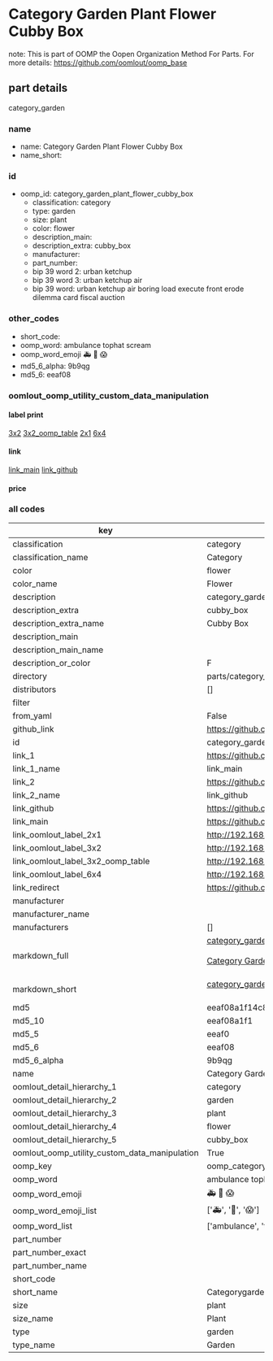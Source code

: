 # Category Garden Plant Flower Cubby Box  

note: This is part of OOMP the Oopen Organization Method For Parts. For more details: https://github.com/oomlout/oomp_base

##  part details
  



category_garden



### name
* name: Category Garden Plant Flower Cubby Box
* name_short: 
### id
* oomp_id: category_garden_plant_flower_cubby_box
  * classification: category
  * type: garden
  * size: plant
  * color: flower
  * description_main: 
  * description_extra: cubby_box
  * manufacturer: 
  * part_number: 
  * bip 39 word 2: urban ketchup
  * bip 39 word 3: urban ketchup air
  * bip 39 word: urban ketchup air boring load execute front erode dilemma card fiscal auction

### other_codes
* short_code: 
* oomp_word: ambulance tophat scream
* oomp_word_emoji :ambulance: :tophat: :scream:
* md5_6_alpha: 9b9qg
* md5_6: eeaf08






### oomlout_oomp_utility_custom_data_manipulation
#### label print
[3x2](http://192.168.1.245:1112/?label=oomp%209b9qg)
[3x2_oomp_table](http://192.168.1.108:1112/?label=oomp%209b9qg)
[2x1](http://192.168.1.242:1112/?label=oomp%209b9qg)
[6x4](http://192.168.1.55:1112/?label=oomp%209b9qg)    

#### link

[link_main](https://github.com/oomlout/oomlout_oomp_version_1_messy/tree/main/parts/category_garden_plant_flower_cubby_box) [link_github](https://github.com/oomlout/oomlout_oomp_version_1_messy/tree/main/parts/category_garden_plant_flower_cubby_box)                             

#### price







### all codes 
| key | value |  
| --- | --- |  
| classification | category |  
| classification_name | Category |  
| color | flower |  
| color_name | Flower |  
| description | category_garden |  
| description_extra | cubby_box |  
| description_extra_name | Cubby Box |  
| description_main |  |  
| description_main_name |  |  
| description_or_color | F  |  
| directory | parts/category_garden_plant_flower_cubby_box |  
| distributors | [] |  
| filter |  |  
| from_yaml | False |  
| github_link | https://github.com/oomlout/oomlout_oomp_part_src/tree/main/parts/category_garden_plant_flower_cubby_box |  
| id | category_garden_plant_flower_cubby_box |  
| link_1 | https://github.com/oomlout/oomlout_oomp_version_1_messy/tree/main/parts/category_garden_plant_flower_cubby_box |  
| link_1_name | link_main |  
| link_2 | https://github.com/oomlout/oomlout_oomp_version_1_messy/tree/main/parts/category_garden_plant_flower_cubby_box |  
| link_2_name | link_github |  
| link_github | https://github.com/oomlout/oomlout_oomp_version_1_messy/tree/main/parts/category_garden_plant_flower_cubby_box |  
| link_main | https://github.com/oomlout/oomlout_oomp_version_1_messy/tree/main/parts/category_garden_plant_flower_cubby_box |  
| link_oomlout_label_2x1 | http://192.168.1.242:1112/?label=oomp%209b9qg |  
| link_oomlout_label_3x2 | http://192.168.1.245:1112/?label=oomp%209b9qg |  
| link_oomlout_label_3x2_oomp_table | http://192.168.1.108:1112/?label=oomp%209b9qg |  
| link_oomlout_label_6x4 | http://192.168.1.55:1112/?label=oomp%209b9qg |  
| link_redirect | https://github.com/oomlout/oomlout_oomp_version_1_messy/tree/main/parts/category_garden_plant_flower_cubby_box |  
| manufacturer |  |  
| manufacturer_name |  |  
| manufacturers | [] |  
| markdown_full | [category_garden_plant_flower_cubby_box](none)<br>[](none)<br>[Category Garden Plant Flower Cubby Box](none)<br><br> |  
| markdown_short | [category_garden_plant_flower_cubby_box](none)<br><br> |  
| md5 | eeaf08a1f14c8ba93cc1719e0ade7f7a |  
| md5_10 | eeaf08a1f1 |  
| md5_5 | eeaf0 |  
| md5_6 | eeaf08 |  
| md5_6_alpha | 9b9qg |  
| name | Category Garden Plant Flower Cubby Box |  
| oomlout_detail_hierarchy_1 | category |  
| oomlout_detail_hierarchy_2 | garden |  
| oomlout_detail_hierarchy_3 | plant |  
| oomlout_detail_hierarchy_4 | flower |  
| oomlout_detail_hierarchy_5 | cubby_box |  
| oomlout_oomp_utility_custom_data_manipulation | True |  
| oomp_key | oomp_category_garden_plant_flower_cubby_box |  
| oomp_word | ambulance tophat scream |  
| oomp_word_emoji | :ambulance: :tophat: :scream: |  
| oomp_word_emoji_list | [':ambulance:', ':tophat:', ':scream:'] |  
| oomp_word_list | ['ambulance', 'tophat', 'scream'] |  
| part_number |  |  
| part_number_exact |  |  
| part_number_name |  |  
| short_code |  |  
| short_name | Categorygarden |  
| size | plant |  
| size_name | Plant |  
| type | garden |  
| type_name | Garden |  
